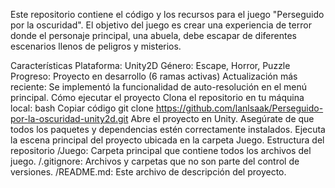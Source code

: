 Este repositorio contiene el código y los recursos para el juego "Perseguido por la oscuridad". El objetivo del juego es crear una experiencia de terror donde el personaje principal, una abuela, debe escapar de diferentes escenarios llenos de peligros y misterios.

Características
Plataforma: Unity2D
Género: Escape, Horror, Puzzle
Progreso: Proyecto en desarrollo (6 ramas activas)
Actualización más reciente: Se implementó la funcionalidad de auto-resolución en el menú principal.
Cómo ejecutar el proyecto
Clona el repositorio en tu máquina local:
bash
Copiar código
git clone https://github.com/lanlsaak/Perseguido-por-la-oscuridad-unity2d.git
Abre el proyecto en Unity.
Asegúrate de que todos los paquetes y dependencias estén correctamente instalados.
Ejecuta la escena principal del proyecto ubicada en la carpeta Juego.
Estructura del repositorio
/Juego: Carpeta principal que contiene todos los archivos del juego.
/.gitignore: Archivos y carpetas que no son parte del control de versiones.
/README.md: Este archivo de descripción del proyecto.
